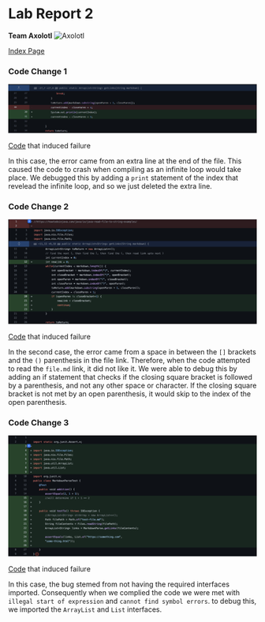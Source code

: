 # Lab Report 2
**Team Axolotl**
 ![Axolotl](https://user-images.githubusercontent.com/96553474/162535420-9fa77fb1-e2cc-42fb-a98d-479bef6edcd3.jpg)

 [Index Page](index.html)

### **Code Change 1**

![Image](CodeChange1.png)

[Code](https://github.com/kl2024/markdown-parser/blob/main/test-file.md) that induced failure

In this case, the error came from an extra line at the end of the file. This caused the code to crash when compiling as an infinite loop would take place. We debugged this by adding a ```print``` statement of the index that revelead the infinite loop, and so we just deleted the extra line.

### **Code Change 2**

![Image](CodeChange2.png)

[Code](https://github.com/kl2024/markdown-parser/blob/main/test-file.md) that induced failure

In the second case, the error came from a space in between the ```[]``` brackets and the ```()``` parenthesis in the file link. Therefore, when the code attempted to read the ```file.md``` link, it did not like it. We were able to debug this by adding an if statement that checks if the closing square bracket is followed by a parenthesis, and not any other space or character. If the closing square bracket is not met by an open parenthesis, it would skip to the index of the open parenthesis.

### **Code Change 3**

![Image](CodeChange3.png)

[Code](https://github.com/kl2024/markdown-parser/blob/main/test-file3.md) that induced failure


In this case, the bug stemed from not having the required interfaces imported. Consequently when we complied the code we were met with ```illegal start of expression``` and ```cannot find symbol errors```. to debug this, we imported the ```ArrayList``` and ```List``` interfaces.

